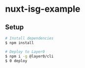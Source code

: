 # nuxt-isg-example

## Setup

```bash
# Install dependencies
$ npm install

# Deploy to Layer0
$ npm i -g @layer0/cli
$ 0 deploy
```
